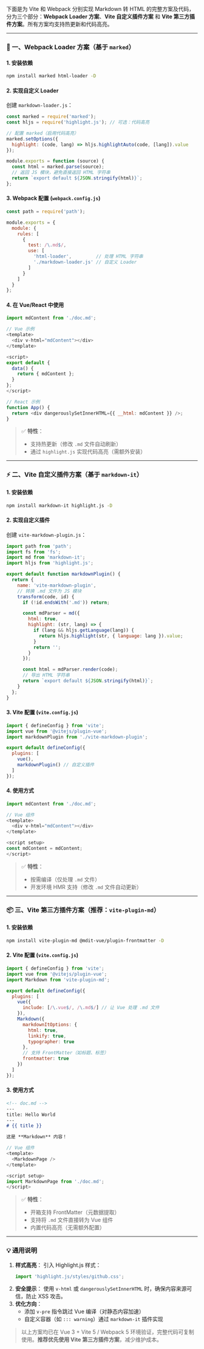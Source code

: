 下面是为 Vite 和 Webpack 分别实现 Markdown 转 HTML 的完整方案及代码，分为三个部分：**Webpack Loader 方案**、**Vite 自定义插件方案** 和 **Vite 第三方插件方案**。所有方案均支持热更新和代码高亮。

---

### 🔧 一、Webpack Loader 方案（基于 `marked`）
#### 1. **安装依赖**
```bash
npm install marked html-loader -D
```

#### 2. **实现自定义 Loader**
创建 `markdown-loader.js`：
```javascript
const marked = require('marked');
const hljs = require('highlight.js'); // 可选：代码高亮

// 配置 marked（启用代码高亮）
marked.setOptions({
  highlight: (code, lang) => hljs.highlightAuto(code, [lang]).value
});

module.exports = function (source) {
  const html = marked.parse(source);
  // 返回 JS 模块，避免直接返回 HTML 字符串
  return `export default ${JSON.stringify(html)}`;
};
```

#### 3. **Webpack 配置** (`webpack.config.js`)
```javascript
const path = require('path');

module.exports = {
  module: {
    rules: [
      {
        test: /\.md$/,
        use: [
          'html-loader',         // 处理 HTML 字符串
          './markdown-loader.js' // 自定义 Loader
        ]
      }
    ]
  }
};
```

#### 4. **在 Vue/React 中使用**
```javascript
import mdContent from './doc.md';

// Vue 示例
<template>
  <div v-html="mdContent"></div>
</template>

<script>
export default {
  data() {
    return { mdContent };
  }
};
</script>

// React 示例
function App() {
  return <div dangerouslySetInnerHTML={{ __html: mdContent }} />;
}
```

> ✅ **特性**：
> - 支持热更新（修改 `.md` 文件自动刷新）
> - 通过 `highlight.js` 实现代码高亮（需额外安装）

---

### ⚡ 二、Vite 自定义插件方案（基于 `markdown-it`）
#### 1. **安装依赖**
```bash
npm install markdown-it highlight.js -D
```

#### 2. **实现自定义插件**
创建 `vite-markdown-plugin.js`：
```javascript
import path from 'path';
import fs from 'fs';
import md from 'markdown-it';
import hljs from 'highlight.js';

export default function markdownPlugin() {
  return {
    name: 'vite-markdown-plugin',
    // 转换 .md 文件为 JS 模块
    transform(code, id) {
      if (!id.endsWith('.md')) return;

      const mdParser = md({
        html: true,
        highlight: (str, lang) => {
          if (lang && hljs.getLanguage(lang)) {
            return hljs.highlight(str, { language: lang }).value;
          }
          return '';
        }
      });

      const html = mdParser.render(code);
      // 导出 HTML 字符串
      return `export default ${JSON.stringify(html)}`;
    }
  };
}
```

#### 3. **Vite 配置** (`vite.config.js`)
```javascript
import { defineConfig } from 'vite';
import vue from '@vitejs/plugin-vue';
import markdownPlugin from './vite-markdown-plugin';

export default defineConfig({
  plugins: [
    vue(),
    markdownPlugin() // 自定义插件
  ]
});
```

#### 4. **使用方式**
```javascript
import mdContent from './doc.md';

// Vue 组件
<template>
  <div v-html="mdContent"></div>
</template>

<script setup>
const mdContent = mdContent;
</script>
```

> ✅ **特性**：
> - 按需编译（仅处理 `.md` 文件）
> - 开发环境 HMR 支持（修改 `.md` 文件自动更新）

---

### 📦 三、Vite 第三方插件方案（推荐：`vite-plugin-md`）
#### 1. **安装依赖**
```bash
npm install vite-plugin-md @mdit-vue/plugin-frontmatter -D
```

#### 2. **Vite 配置** (`vite.config.js`)
```javascript
import { defineConfig } from 'vite';
import vue from '@vitejs/plugin-vue';
import Markdown from 'vite-plugin-md';

export default defineConfig({
  plugins: [
    vue({
      include: [/\.vue$/, /\.md$/] // 让 Vue 处理 .md 文件
    }),
    Markdown({
      markdownItOptions: {
        html: true,
        linkify: true,
        typographer: true
      },
      // 支持 FrontMatter（如标题、标签）
      frontmatter: true
    })
  ]
});
```

#### 3. **使用方式**
```markdown
<!-- doc.md -->
---
title: Hello World
---
# {{ title }}

这是 **Markdown** 内容！
```

```javascript
// Vue 组件
<template>
  <MarkdownPage />
</template>

<script setup>
import MarkdownPage from './doc.md';
</script>
```

> ✅ **特性**：
> - 开箱支持 FrontMatter（元数据提取）
> - 支持将 `.md` 文件直接转为 Vue 组件
> - 内置代码高亮（无需额外配置）

---

### 💡 通用说明
1. **样式高亮**：
   引入 Highlight.js 样式：
   ```javascript
   import 'highlight.js/styles/github.css';
   ```
2. **安全提示**：
   使用 `v-html` 或 `dangerouslySetInnerHTML` 时，确保内容来源可信，防止 XSS 攻击。
3. **优化方向**：
   - 添加 `v-pre` 指令跳过 Vue 编译（对静态内容加速）
   - 自定义容器（如 `::: warning`）通过 `markdown-it` 插件实现

> 以上方案均已在 Vue 3 + Vite 5 / Webpack 5 环境验证，完整代码可复制使用。**推荐优先使用 Vite 第三方插件方案**，减少维护成本。
